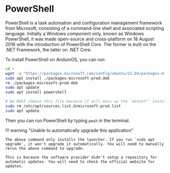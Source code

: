 # PowerShell

PowerShell is a task automation and configuration management framework from Microsoft, consisting of a command-line shell and associated scripting language. Initially a Windows component only, known as Windows PowerShell, it was made open-source and cross-platform on 18 August 2016 with the introduction of PowerShell Core. The former is built on the .NET Framework, the latter on .NET Core.

To install PowerShell on AnduinOS, you can run:

```bash
cd ~
wget -q "https://packages.microsoft.com/config/ubuntu/22.04/packages-microsoft-prod.deb" -O packages-microsoft-prod.deb
sudo apt install ./packages-microsoft-prod.deb
rm ./packages-microsoft-prod.deb
sudo apt update
sudo apt install powershell

# We MUST remove this file because it will mess up the `dotnet*` installation.
sudo rm /etc/apt/sources.list.d/microsoft-prod.list
sudo apt update
```

Then you can run PowerShell by typing `pwsh` in the terminal.

!!! warning "Unable to automatically upgrade this application"

    The above command only installs the launcher. If you run `sudo apt upgrade`, it won't upgrade it automatically. You will need to manually rerun the above command to upgrade.

    This is because the software provider didn't setup a repository for automatic updates. You will need to check the official website for updates.
